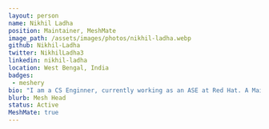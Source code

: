```yaml
---
layout: person
name: Nikhil Ladha
position: Maintainer, MeshMate
image_path: /assets/images/photos/nikhil-ladha.webp
github: Nikhil-Ladha
twitter: NikhilLadha3
linkedin: nikhil-ladha
location: West Bengal, India
badges: 
 - meshery
bio: "I am a CS Enginner, currently working as an ASE at Red Hat. A Maintainer, MeshMate  at Layer5. Also, like to explore and learn about front-end technologies and have gained some good experience in it by contributing to OSS. Like to contribute to this open-source world and guide others to contribute and grow in their life in the best way possible."
blurb: Mesh Head
status: Active
MeshMate: true
---
```

